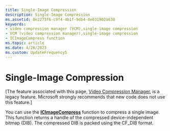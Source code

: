 ```yaml
---
title: Single-Image Compression
description: Single-Image Compression
ms.assetid: 8e2273f6-c9f4-4b1f-9db4-de031902a630
keywords:
- video compression manager (VCM),single-image compression
- VCM (video compression manager),single-image compression
- ICImageCompress function
ms.topic: article
ms.date: 4/26/2023
ms.custom: UpdateFrequency5
---
```


# Single-Image Compression

\[The feature associated with this page, [Video Compression Manager](/windows/win32/multimedia/video-compression-manager), is a legacy feature. Microsoft strongly recommends that new code does not use this feature.\]

You can use the [**ICImageCompress**](/windows/desktop/api/Vfw/nf-vfw-icimagecompress) function to compress a single image. This function returns a handle of the compressed device-independent bitmap (DIB). The compressed DIB is packed using the CF\_DIB format.

 

 




